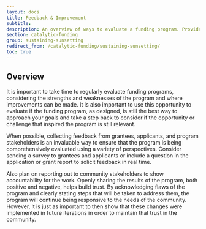 ```yaml
---
layout: docs
title: Feedback & Improvement
subtitle:
description: An overview of ways to evaluate a funding program. Provides suggestions for collecting and compiling feedback along with reporting finding back out to the community. Useful for funders with ongoing programs that they hope to make more transparent or responsive to community needs.
section: catalytic-funding
group: sustaining-sunsetting
redirect_from: /catalytic-funding/sustaining-sunsetting/
toc: true
---
```


## Overview

It is important to take time to regularly evaluate funding programs, considering the strengths and weaknesses of the program and where improvements can be made. It is also important to use this opportunity to evaluate if the funding program, as designed, is still the best way to approach your goals and take a step back to consider if the opportunity or challenge that inspired the program is still relevant.

When possible, collecting feedback from grantees, applicants, and program stakeholders is an invaluable way to ensure that the program is being comprehensively evaluated using a variety of perspectives. Consider sending a survey to grantees and applicants or include a question in the application or grant report to solicit feedback in real time.

Also plan on reporting out to community stakeholders to show accountability for the work. Openly sharing the results of the program, both positive and negative, helps build trust. By acknowledging flaws of the program and clearly stating steps that will be taken to address them, the program will continue being responsive to the needs of the community. However, it is just as important to then show that these changes were implemented in future iterations in order to maintain that trust in the community.
